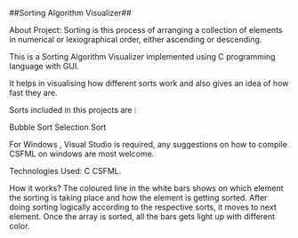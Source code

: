 ##Sorting Algorithm Visualizer##

About Project:
Sorting is this process of arranging a collection of elements in numerical or lexiographical order, either ascending or descending.

This is a Sorting Algorithm Visualizer implemented using C programming language with GUI.

It helps in visualising how different sorts work and also gives an idea of how fast they are.

Sorts included in this projects are :

Bubble Sort
Selection Sort

For Windows , Visual Studio is required, any suggestions on how to compile CSFML on windows are most welcome.

Technologies Used:
C
CSFML.

How it works?
The coloured line in the white bars shows on which element the sorting is taking place and how the element is getting sorted.
After doing sorting logically according to the respective sorts, it moves to next element.
Once the array is sorted, all the bars gets light up with different color.

